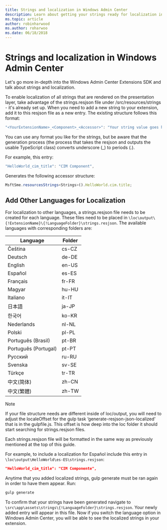 ```yaml
---
title: Strings and localization in Windows Admin Center
description: Learn about getting your strings ready for localization in Windows Admin Center SDK (Project Honolulu)
ms.topic: article
author: robinharwood
ms.author: roharwoo
ms.date: 06/18/2018
---
```


# Strings and localization in Windows Admin Center #

Let's go more in-depth into the Windows Admin Center Extensions SDK and talk about strings and localization.

To enable localization of all strings that are rendered on the presentation layer, take advantage of the strings.resjson file under /src/resources/strings - it's already set up. When you need to add a new string to your extension, add it to this resjson file as a new entry. The existing structure follows this format:

``` ts
"<YourExtensionName>_<Component>_<Accessor>": "Your string value goes here.",
```

You can use any format you like for the strings, but be aware that the generation process (the process that takes the resjson and outputs the usable TypeScript class) converts underscore (_) to periods (.).

For example, this entry:
``` ts
"HelloWorld_cim_title": "CIM Component",
```
Generates the following accessor structure:
``` ts
MsftSme.resourcesStrings<Strings>().HelloWorld.cim.title;
```

## Add Other Languages for Localization ##

For localization to other languages, a strings.resjson file needs to be created for each language. These files need to be placed in ```\loc\output\{!ExtensionName}\{!LanguageFolder}\strings.resjson```. The available languages with corresponding folders are:

| Language      | Folder      |
| ------------- |-------------|
| Čeština | cs-CZ |
| Deutsch | de-DE |
| English | en-US |
| Español | es-ES |
| Français | fr-FR |
| Magyar | hu-HU |
| Italiano | it-IT |
| 日本語 | ja-JP |
| 한국어 | ko-KR |
| Nederlands | nl-NL |
| Polski | pl-PL |
| Português (Brasil) | pt-BR |
| Português (Portugal) | pt-PT |
| Русский | ru-RU |
| Svenska | sv-SE |
| Türkçe	| tr-TR |
| 中文(简体) | zh-CN |
| 中文(繁體) | zh-TW |
> [!NOTE]
> If your file structure needs are different inside of loc/output, you will need to adjust the localeOffset for the gulp task ‘generate-resjson-json-localized' that is in the gulpfile.js. This offset is how deep into the loc folder it should start searching for strings.resjson files.

Each strings.resjson file will be formatted in the same way as previously mentioned at the top of this guide.

For example, to include a localization for Español include this entry in ```\loc\output\HelloWorld\es-ES\strings.resjson```:
```json
"HelloWorld_cim_title": "CIM Componente",
```
Anytime that you added localized strings, gulp generate must be ran again in order to have them appear. Run:
``` cmd
gulp generate
```

To confirm that your strings have been generated navigate to ```\src\app\assets\strings\{!LanguageFolder}\strings.resjson```. Your newly added entry will appear in this file.
Now if you switch the language option in Windows Admin Center, you will be able to see the localized strings in your extension.
